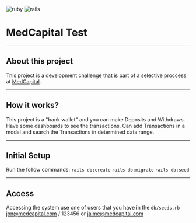 ![ruby](https://img.shields.io/badge/Ruby-2.6.1-red.svg)
![rails](https://img.shields.io/badge/Rails-5.2.4-red.svg)

# MedCapital Test

----
## About this project
This project is a development challenge that is part of a selective proccess at [MedCapital](https://medcapital.com.br/).


----
## How it works?
This project is a "bank wallet" and you can make Deposits and Withdraws. 
Have some dashboards to see the transactions.
Can add Transactions in a modal and search the Transactions in determined data range.

----
## Initial Setup
Run the follow commands:
`rails db:create`
`rails db:migrate`
`rails db:seed`

----
## Access
Accessing the system use one of users that you have in the `db/seeds.rb`
jon@medcapital.com / 123456 or jaime@medcapital.com

